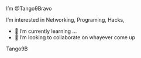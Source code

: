 I’m @Tango9Bravo

I’m interested in Networking, Programing, Hacks, 
- 🌱 I’m currently learning ...
- 💞️ I’m looking to collaborate on whayever come up

Tango9B

<!---
Tango9Bravo/Tango9Bravo is a ✨ special ✨ repository because its `README.md` (this file) appears on your GitHub profile.
You can click the Preview link to take a look at your changes.
--->
